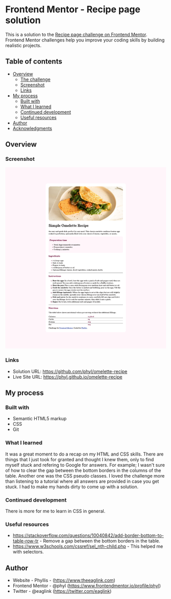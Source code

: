 # Frontend Mentor - Recipe page solution

This is a solution to the [Recipe page challenge on Frontend Mentor](https://www.frontendmentor.io/challenges/recipe-page-KiTsR8QQKm). Frontend Mentor challenges help you improve your coding skills by building realistic projects. 

## Table of contents

- [Overview](#overview)
  - [The challenge](#the-challenge)
  - [Screenshot](#screenshot)
  - [Links](#links)
- [My process](#my-process)
  - [Built with](#built-with)
  - [What I learned](#what-i-learned)
  - [Continued development](#continued-development)
  - [Useful resources](#useful-resources)
- [Author](#author)
- [Acknowledgments](#acknowledgments)

## Overview

### Screenshot

![](./assets/images/omelette-recipe-webpage.png)

### Links

- Solution URL: https://github.com/phyl/omelette-recipe
- Live Site URL: https://phyl.github.io/omelette-recipe

## My process

### Built with

- Semantic HTML5 markup
- CSS
- Git

### What I learned

It was a great moment to do a recap on my HTML and CSS skills. There are things that I just took for granted and thought I knew them, only to find myself stuck and refering to Google for answers. For example; I wasn't sure of how to clear the gap between the bottom borders in the columns of the table. Another one was the CSS pseudo classes. I loved the challenge more than listening to a tutorial where all answers are provided in case you get stuck. I had to make my hands dirty to come up with a solution. 

### Continued development

There is more for me to learn in CSS in general.

### Useful resources

- https://stackoverflow.com/questions/10040842/add-border-bottom-to-table-row-tr - Remove a gap between the bottom borders in the table.
- https://www.w3schools.com/cssref/sel_nth-child.php - This helped me with selectors.


## Author

- Website - Phyllis - (https://www.theeaglink.com)
- Frontend Mentor - @phyl (https://www.frontendmentor.io/profile/phyl)
- Twitter - @eaglink (https://twitter.com/eaglink)